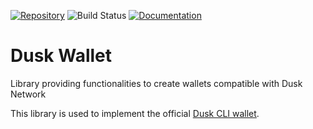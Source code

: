 [![Repository](https://img.shields.io/badge/github-dusk--wallet-purple?logo=github)](https://github.com/dusk-network/wallet-cli)
![Build Status](https://github.com/dusk-network/wallet-cli/workflows/Continuous%20integration/badge.svg)
[![Documentation](https://img.shields.io/badge/docs-dusk--wallet-orange?logo=rust)](https://docs.rs/dusk-wallet/)

# Dusk Wallet

Library providing functionalities to create wallets compatible with Dusk Network

This library is used to implement the official [Dusk CLI wallet](https://github.com/dusk-network/wallet-cli/blob/main/src/bin/README.md).
